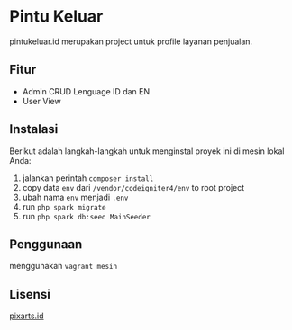# Pintu Keluar

pintukeluar.id merupakan project untuk profile layanan penjualan.

## Fitur

- Admin CRUD Lenguage ID dan EN
- User View

## Instalasi

Berikut adalah langkah-langkah untuk menginstal proyek ini di mesin lokal Anda:

1. jalankan perintah ```composer install```
2. copy data ```env``` dari ```/vendor/codeigniter4/env``` to root project
3. ubah nama ```env``` menjadi ```.env```
4. run ```php spark migrate```
5. run ```php spark db:seed MainSeeder```

## Penggunaan

menggunakan ```vagrant mesin```

## Lisensi

[pixarts.id](https://www.pixarts.id/)

